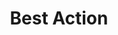 ---
title: "Best Action"
edition: 2018
film: venom.md
image: https://m.media-amazon.com/images/M/MV5BOTUyNDY3NjMxNV5BMl5BanBnXkFtZTgwMzU3NjU4NjM@._V1_.jpg
type: award
weight: 15
---